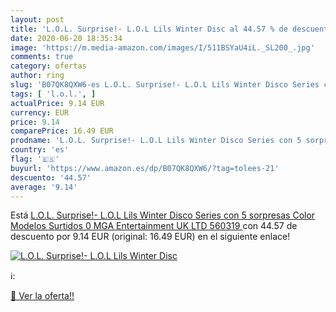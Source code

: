 ```yaml
---
layout: post
title: 'L.O.L. Surprise!- L.O.L Lils Winter Disc al 44.57 % de descuento'
date: 2020-06-20 18:35:34
image: 'https://m.media-amazon.com/images/I/511BSYaU4iL._SL200_.jpg'
comments: true
category: ofertas
author: ring
slug: 'B07QK8QXW6-es L.O.L. Surprise!- L.O.L Lils Winter Disco Series con 5...'
tags: [ 'l.o.l.', ]
actualPrice: 9.14 EUR
currency: EUR
price: 9.14
comparePrice: 16.49 EUR
prodname: 'L.O.L. Surprise!- L.O.L Lils Winter Disco Series con 5 sorpresas  Color Modelos Surtidos  0  MGA Entertainment UK LTD 560319 '
country: 'es'
flag: '🇪🇸'
buyurl: 'https://www.amazon.es/dp/B07QK8QXW6/?tag=tolees-21'
descuento: '44.57'
average: '9.14'
---
```


Está [L.O.L. Surprise!- L.O.L Lils Winter Disco Series con 5 sorpresas  Color Modelos Surtidos  0  MGA Entertainment UK LTD 560319 ](https://www.amazon.es/dp/B07QK8QXW6/?tag=tolees-21) con 44.57 de descuento por 9.14 EUR (original: 16.49 EUR) en el siguiente enlace!

[![L.O.L. Surprise!- L.O.L Lils Winter Disc](https://m.media-amazon.com/images/I/511BSYaU4iL._SL200_.jpg)](https://www.amazon.es/dp/B07QK8QXW6/?tag=tolees-21)

ℹ️:


[🛒 Ver la oferta!!](https://www.amazon.es/dp/B07QK8QXW6/?tag=tolees-21)
